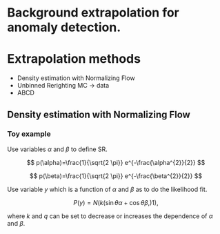 # Background extrapolation for anomaly detection.

# Extrapolation methods

 - Density estimation with Normalizing Flow
 - Unbinned Rerighting MC $\to$ data
 - ABCD

## Density estimation with Normalizing Flow

### Toy example

Use variables $\alpha$ and $\beta$ to define SR.

$$
p(\alpha)=\frac{1}{\sqrt{2 \pi}} e^{-\frac{\alpha^{2}}{2}}
$$

$$
p(\beta)=\frac{1}{\sqrt{2 \pi}} e^{-\frac{\beta^{2}}{2}}
$$

Use variable $y$ which is a function of $\alpha$ and $\beta$ as to do the likelihood fit.

$$
P(y) = N(k(\sin{\theta}\alpha + \cos{\theta}\beta,) 1),
$$

where $k$ and $q$ can be set to decrease or increases the dependence of $\alpha$ and $\beta$.
